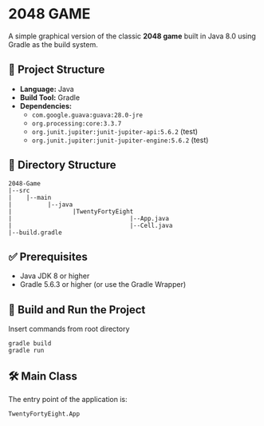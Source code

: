# 2048 GAME

A simple graphical version of the classic **2048 game** built in Java 8.0 using Gradle as the build system.

## 🧱 Project Structure

- **Language:** Java
- **Build Tool:** Gradle
- **Dependencies:**
  - `com.google.guava:guava:28.0-jre`
  - `org.processing:core:3.3.7`
  - `org.junit.jupiter:junit-jupiter-api:5.6.2` (test)
  - `org.junit.jupiter:junit-jupiter-engine:5.6.2` (test)

## 📁 Directory Structure
```
2048-Game
|--src
|    |--main
|          |--java
|                 |TwentyFortyEight
|                                 |--App.java
|                                 |--Cell.java
|--build.gradle
```

## ✅ Prerequisites

- Java JDK 8 or higher
- Gradle 5.6.3 or higher (or use the Gradle Wrapper)

## 🔧 Build and Run the Project
Insert commands from root directory
```
gradle build
gradle run
```

## 🛠 Main Class
The entry point of the application is:
```
TwentyFortyEight.App
```
